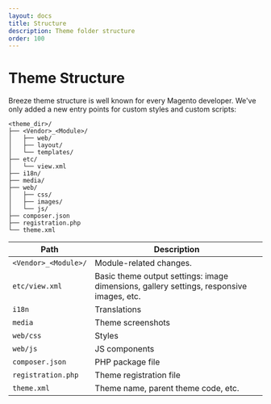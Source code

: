 ```yaml
---
layout: docs
title: Structure
description: Theme folder structure
order: 100
---
```


# Theme Structure

Breeze theme structure is well known for every Magento developer. We've only added
a new entry points for custom styles and custom scripts:

```
<theme_dir>/
├── <Vendor>_<Module>/
│   ├── web/
│   ├── layout/
│   └── templates/
├── etc/
│   └── view.xml
├── i18n/
├── media/
├── web/
│   ├── css/
│   ├── images/
│   └── js/
├── composer.json
├── registration.php
└── theme.xml
```

Path                    | Description
------------------------|--------------------------
`<Vendor>_<Module>/`    | Module-related changes.
`etc/view.xml`          | Basic theme output settings: image dimensions, gallery settings, responsive images, etc.
`i18n`                  | Translations
`media`                 | Theme screenshots
`web/css`               | Styles
`web/js`                | JS components
`composer.json`         | PHP package file
`registration.php`      | Theme registration file
`theme.xml`             | Theme name, parent theme code, etc.
